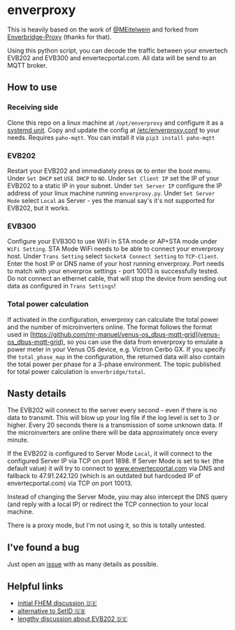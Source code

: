 # enverproxy

This is heavily based on the work of [@MEitelwein](https://github.com/MEitelwein) and forked from [Enverbridge-Proxy](https://gitlab.eitelwein.net/MEitelwein/Enverbridge-Proxy) (thanks for that).

Using this python script, you can decode the traffic between your envertech EVB202 and EVB300 and envertecportal.com. All data will be send to an MQTT broker.

## How to use

### Receiving side

Clone this repo on a linux machine at `/opt/enverproxy` and configure it as a [systemd unit](enverproxy.service). Copy and update the config at [/etc/enverproxy.conf](enverproxy.conf) to your needs.
Requires `paho-mqtt`. You can install it via `pip3 install paho-mqtt`

### EVB202

Restart your EVB202 and immediately press `OK` to enter the boot menu. Under `Set DHCP` set `USE DHCP` to `NO`. Under `Set Client IP` set the IP of your EVB202 to a static IP in your subnet. Under `Set Server IP` configure the IP address of your linux machine running `enverproxy.py`. Under `Set Server Mode` select `Local` as Server - yes the manual say's it's not supported for EVB202, but it works.

### EVB300

Configure your EVB300 to use WiFi in STA mode or AP+STA mode under `WiFi Setting`. STA Mode WiFi needs to be able to connect your enverproxy host.
Under `Trans Setting` select `SocketA Connect Setting` to `TCP-Client`. Enter the host IP or DNS name of your host running enverproxy. Port needs to match with your enverprox settings - port 10013 is successfully tested.
Do not connect an ethernet cable, that will stop the device from sending out data as configured in `Trans Settings`!

### Total power calculation

If activated in the configuration, enverproxy can calculate the total power and the number of microinverters online.
The format follows the format used in [https://github.com/mr-manuel/venus-os_dbus-mqtt-grid](venus-os_dbus-mqtt-grid), so you can use the data from enverproxy to emulate a power meter in your Venus OS device, e.g. Victron Cerbo GX.
If you specify the `total_phase_map` in the configuration, the returned data will also contain the total power per phase for a 3-phase environment.
The topic published for total power calculation is `enverbridge/total`.

## Nasty details

The EVB202 will connect to the server every second - even if there is no data to transmit. This will blow up your log file if the log level is set to 3 or higher. Every 20 seconds there is a transmission of some unknown data. If the microinverters are online there will be data approximately once every minute.

If the EVB202 is configured to Server Mode `Local`, it will connect to the configured Server IP via TCP on port 1898. If Server Mode is set to `Net` (the default value) it will try to connect to www.envertecportal.com via DNS and fallback to 47.91.242.120 (which is an outdated but hardcoded IP of envertecportal.com) via TCP on port 10013.

Instead of changing the Server Mode, you may also intercept the DNS query (and reply with a local IP) or redirect the TCP connection to your local machine.

There is a proxy mode, but I'm not using it, so this is totally untested.

## I've found a bug

Just open an [issue](https://github.com/zivillian/enverproxy/issues/new) with as many details as possible.

## Helpful links

- [initial FHEM discussion 🇩🇪](https://forum.fhem.de/index.php?topic=61867.0)
- [alternative to SetID 🇬🇧](https://sven.stormbind.net/blog/posts/iot_envertech_enverbridge_evb202/)
- [lengthy discussion about EVB202 🇩🇪](https://www.photovoltaikforum.com/thread/125652-envertech-bridge-evb202-oder-evb201/)
